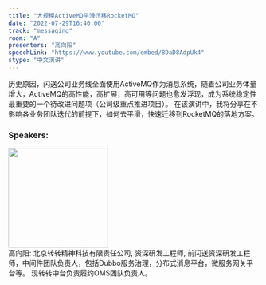 ```yaml
---
title: "大规模ActiveMQ平滑迁移RocketMQ"
date: "2022-07-29T16:40:00"
track: "messaging"
room: "A"
presenters: "高向阳"
speechLink: "https://www.youtube.com/embed/8DaD8AdpUk4"
stype: "中文演讲"
---
```

历史原因，闪送公司业务线全面使用ActiveMQ作为消息系统，随着公司业务体量增大，ActiveMQ的高性能，高扩展，高可用等问题也愈发浮现，成为系统稳定性最重要的一个待改进问题项（公司级重点推进项目）。
在该演讲中，我将分享在不影响各业务团队迭代的前提下，如何去平滑，快速迁移到RocketMQ的落地方案。
 ### Speakers: 
 <img src="images/speaker/1070.png" width="200" /><br>高向阳: 北京转转精神科技有限责任公司, 资深研发工程师, 前闪送资深研发工程师，中间件团队负责人，包括Dubbo服务治理，分布式消息平台，微服务网关平台等。
现转转中台负责履约OMS团队负责人。

 